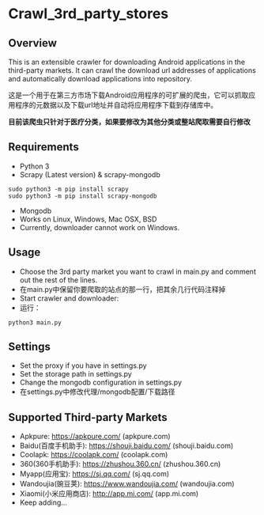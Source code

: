 # Crawl_3rd_party_stores

Overview
--------
This is an extensible crawler for downloading Android applications in the third-party markets.
It can crawl the download url addresses of applications and automatically download applications
into repository.

这是一个用于在第三方市场下载Android应用程序的可扩展的爬虫，它可以抓取应用程序的元数据以及下载url地址并自动将应用程序下载到存储库中。

**目前该爬虫只针对于医疗分类，如果要修改为其他分类或整站爬取需要自行修改**


Requirements
------------
* Python 3
* Scrapy (Latest version) & scrapy-mongodb
```
sudo python3 -m pip install scrapy
sudo python3 -m pip install scrapy-mongodb
```

* Mongodb
* Works on Linux, Windows, Mac OSX, BSD
* Currently, downloader cannot work on Windows.

Usage
-----
* Choose the 3rd party market you want to crawl in main.py and comment out the rest of the lines.
* 在main.py中保留你要爬取的站点的那一行，把其余几行代码注释掉
* Start crawler and downloader: 
* 运行：

```
python3 main.py
```


Settings
--------

* Set the proxy if you have in settings.py
* Set the storage path in settings.py
* Change the mongodb configuration in settings.py
* 在settings.py中修改代理/mongodb配置/下载路径

Supported Third-party Markets
-----------------------------

* Apkpure: https://apkpure.com/ (apkpure.com)
* Baidu(百度手机助手): https://shouji.baidu.com/ (shouji.baidu.com)
* Coolapk: https://coolapk.com/ (coolapk.com)
* 360(360手机助手): https://zhushou.360.cn/ (zhushou.360.cn)
* Myapp(应用宝): https://sj.qq.com/ (sj.qq.com)
* Wandoujia(豌豆荚): https://www.wandoujia.com/ (wandoujia.com)
* Xiaomi(小米应用商店): http://app.mi.com/ (app.mi.com)
* Keep adding...

